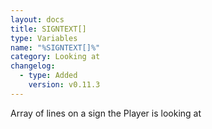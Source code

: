 ```yaml
---
layout: docs
title: SIGNTEXT[]
type: Variables
name: "%SIGNTEXT[]%"
category: Looking at
changelog:
  - type: Added
    version: v0.11.3
---
```

Array of lines on a sign the Player is looking at
